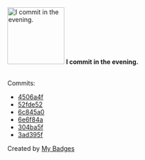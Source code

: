<img src="https://my-badges.github.io/my-badges/evening-commits.png" alt="I commit in the evening." title="I commit in the evening." width="128">
<strong>I commit in the evening.</strong>
<br><br>

Commits:

- <a href="https://github.com/mmichie/m28/commit/4506a4f5dac249d1a384474d532aae246c52b419">4506a4f</a>
- <a href="https://github.com/mmichie/m28/commit/52fde52ae4a4d6974d83a14648106a3f82cf82e9">52fde52</a>
- <a href="https://github.com/mmichie/m28/commit/6c845a0d000c708b538db0b717ec7c0dd7a44d96">6c845a0</a>
- <a href="https://github.com/mmichie/m28/commit/6e6f84a837afecc0532286098d26fe1bf381451f">6e6f84a</a>
- <a href="https://github.com/mmichie/m28/commit/304ba5f64547a64f1326fc11cb6881e703a5ad48">304ba5f</a>
- <a href="https://github.com/mmichie/m28/commit/3ad395f203bc0641df8d8fec5cff575876242643">3ad395f</a>


Created by <a href="https://github.com/my-badges/my-badges">My Badges</a>